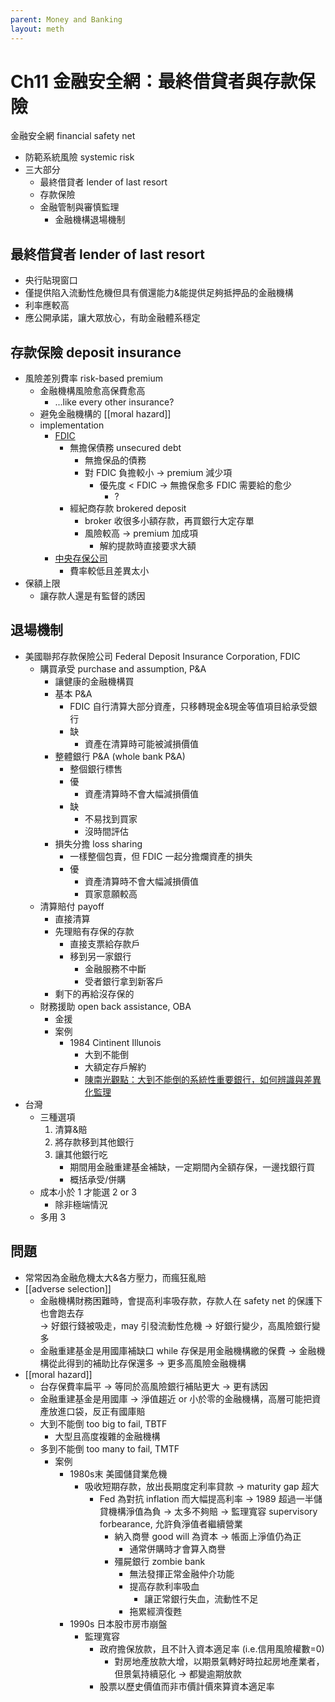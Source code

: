 ```yaml
---
parent: Money and Banking
layout: meth
---
```


# Ch11 金融安全網：最終借貸者與存款保險
金融安全網 financial safety net
- 防範系統風險 systemic risk
- 三大部分
  - 最終借貸者 lender of last resort
  - 存款保險
  - 金融管制與審慎監理
    - 金融機構退場機制

## 最終借貸者 lender of last resort
- 央行貼現窗口
- 僅提供陷入流動性危機但具有償還能力&能提供足夠抵押品的金融機構
- 利率應較高
- 應公開承諾，讓大眾放心，有助金融體系穩定

## 存款保險 deposit insurance
- 風險差別費率 risk-based premium
  - 金融機構風險愈高保費愈高
    - ...like every other insurance?
  - 避免金融機構的 [[moral hazard]]
  - implementation 
    - [FDIC](https://www.fdic.gov/news/financial-institution-letters/2011/fil11008.html)
      - 無擔保債務 unsecured debt
        - 無擔保品的債務
        - 對 FDIC 負擔較小 → premium 減少項
          - 優先度 < FDIC → 無擔保愈多 FDIC 需要給的愈少  
            - ?
      - 經紀商存款 brokered deposit
        - broker 收很多小額存款，再買銀行大定存單
        - 風險較高 → premium 加成項
          - 解約提款時直接要求大額
    - [中央存保公司](https://www.cdic.gov.tw/main_insurance/faq.aspx?faq=7&uid=67&pid=67)
      - 費率較低且差異太小
- 保額上限
  - 讓存款人還是有監督的誘因

## 退場機制
- 美國聯邦存款保險公司 Federal Deposit Insurance Corporation, FDIC
  - 購買承受 purchase and assumption, P&A
    - 讓健康的金融機構買
    - 基本 P&A
      - FDIC 自行清算大部分資產，只移轉現金&現金等值項目給承受銀行
      - 缺
        - 資產在清算時可能被減損價值
    - 整體銀行 P&A (whole bank P&A)
      - 整個銀行標售
      - 優
        - 資產清算時不會大幅減損價值
      - 缺
        - 不易找到買家
        - 沒時間評估
    - 損失分擔 loss sharing
      - 一樣整個包賣，但 FDIC 一起分擔爛資產的損失
      - 優
        - 資產清算時不會大幅減損價值
        - 買家意願較高
  - 清算賠付 payoff
    - 直接清算
    - 先理賠有存保的存款
      - 直接支票給存款戶
      - 移到另一家銀行
        - 金融服務不中斷
        - 受者銀行拿到新客戶
    - 剩下的再給沒存保的
  - 財務援助 open back assistance, OBA
    - 金援
    - 案例
      - 1984 Cintinent Illunois
        - 大到不能倒
        - 大額定存戶解約
        - [陳南光觀點：大到不能倒的系統性重要銀行，如何辨識與差異化監理](https://www.storm.mg/article/1825910?page=1)
- 台灣
  - 三種選項
    1. 清算&賠
    2. 將存款移到其他銀行
    3. 讓其他銀行吃
       - 期間用金融重建基金補缺，一定期間內全額存保，一邊找銀行買
       - 概括承受/併購
  - 成本小於 1 才能選 2 or 3
    - 除非極端情況
  - 多用 3

## 問題
- 常常因為金融危機太大&各方壓力，而瘋狂亂賠
- [[adverse selection]]
  - 金融機構財務困難時，會提高利率吸存款，存款人在 safety net 的保護下也會跑去存  
  → 好銀行錢被吸走，may 引發流動性危機
  → 好銀行變少，高風險銀行變多
  - 金融重建基金是用國庫補缺口 while 存保是用金融機構繳的保費
    → 金融機構從此得到的補助比存保還多
    → 更多高風險金融機構
- [[moral hazard]]
  - 台存保費率扁平
  → 等同於高風險銀行補貼更大
  → 更有誘因
  - 金融重建基金是用國庫
  → 淨值趨近 or 小於零的金融機構，高層可能把資產放進口袋，反正有國庫賠
  - 大到不能倒 too big to fail, TBTF
    - 大型且高度複雜的金融機構
  - 多到不能倒 too many to fail, TMTF
    - 案例
      - 1980s末 美國儲貸業危機
        - 吸收短期存款，放出長期度定利率貸款
        → maturity gap 超大
          - Fed 為對抗 inflation 而大幅提高利率
          → 1989 超過一半儲貸機構淨值為負
          → 太多不夠賠 → 監理寬容 supervisory forbearance, 允許負淨值者繼續營業
            - 納入商譽 good will 為資本 → 帳面上淨值仍為正
              - 通常併購時才會算入商譽
            - 殭屍銀行 zombie bank
              - 無法發揮正常金融仲介功能
              - 提高存款利率吸血
                - 讓正常銀行失血，流動性不足
              - 拖累經濟復甦
      - 1990s 日本股市房市崩盤
        - 監理寬容
          - 政府擔保放款，且不計入資本適足率 (i.e.信用風險權數=0)
            - 對房地產放款大增，以期景氣轉好時拉起房地產業者，但景氣持續惡化 
            → 都變逾期放款
          - 股票以歷史價值而非市價計價來算資本適足率